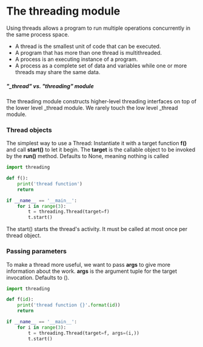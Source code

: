 # The threading module

Using threads allows a program to run multiple operations concurrently in the same process space.
* A thread is the smallest unit of code that can be executed.
* A program that has more than one thread is multithreaded.
* A process is an executing instance of a program.
* A process as a complete set of data and variables while one or more threads may share the same data.

##### "_thread" vs. "threading" module  
The threading module constructs higher-level threading interfaces on top of the lower level \_thread module. We rarely touch the low level \_thread module.  

### Thread objects
The simplest way to use a Thread:
Instantiate it with a target function __f()__ and call __start()__ to let it begin.
The __target__ is the callable object to be invoked by the __run()__ method. Defaults to None, meaning nothing is called


```python
import threading

def f():
    print('thread function')
    return

if __name__ == '__main__':
    for i in range(3):
        t = threading.Thread(target=f)
        t.start()
```
The start() starts the thread's activity. It must be called at most once per thread object.

### Passing parameters  
To make a thread more useful, we want to pass __args__ to give more information about the work.
__args__ is the argument tuple for the target invocation. Defaults to ().

```python
import threading

def f(id):
    print('thread function {}'.format(id))
    return

if __name__ == '__main__':
    for i in range(3):
        t = threading.Thread(target=f, args=(i,))
        t.start()
```
